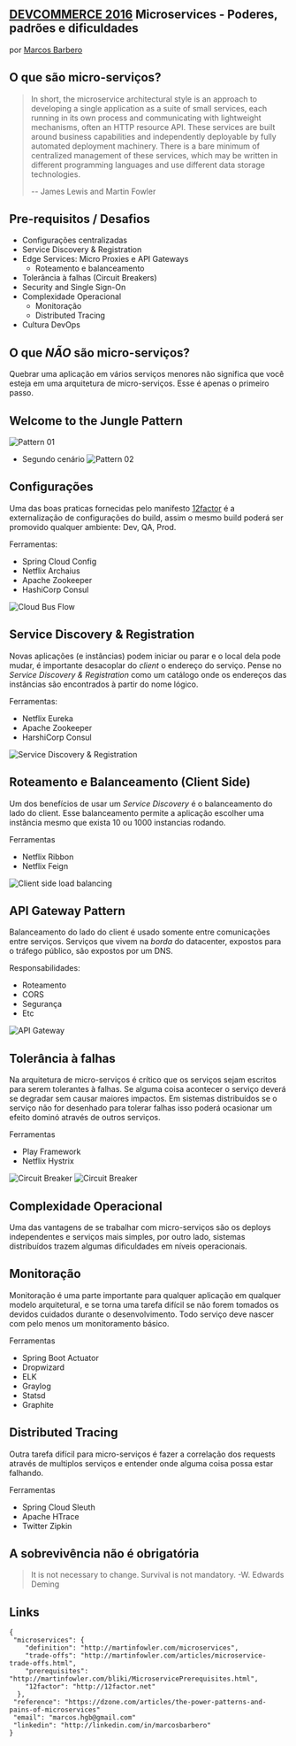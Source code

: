 [DEVCOMMERCE 2016](http://devcommerce2016.imasters.com.br) Microservices - Poderes, padrões e dificuldades
---
por [Marcos Barbero](http://linkedin.com/in/marcosbarbero)

O que são micro-serviços?
---
>In short, the microservice architectural style is an approach to developing a single application as a suite of small services, each running in its own process and communicating with lightweight mechanisms, often an HTTP resource API. These services are built around business capabilities and independently deployable by fully automated deployment machinery. There is a bare minimum of centralized management of these services, which may be written in different programming languages and use different data storage technologies.
>
>-- James Lewis and Martin Fowler

Pre-requisitos / Desafios
---
  - Configurações centralizadas
  - Service Discovery & Registration
  - Edge Services: Micro Proxies e API Gateways
    - Roteamento e balanceamento
  - Tolerância à falhas (Circuit Breakers)
  - Security and Single Sign-On
  - Complexidade Operacional
    - Monitoração
    - Distributed Tracing
  - Cultura DevOps

O que *NÃO* são micro-serviços?
---
Quebrar uma aplicação em vários serviços menores não significa que você esteja em uma arquitetura de micro-serviços. Esse é apenas o primeiro passo.

Welcome to the Jungle Pattern
---
![Pattern 01](https://github.com/marcosbarbero/devcommerce2016-microservices-power-patterns-pains/wiki/jungle-pattern-01.png)
  - Segundo cenário
![Pattern 02](https://github.com/marcosbarbero/devcommerce2016-microservices-power-patterns-pains/wiki/jungle-pattern-02.png)

Configurações
---
Uma das boas praticas fornecidas pelo manifesto [12factor](http://12factor.net/) é a externalização de configurações do build, assim o mesmo build poderá ser promovido qualquer ambiente: Dev, QA, Prod.  
  
Ferramentas:
  - Spring Cloud Config
  - Netflix Archaius
  - Apache Zookeeper
  - HashiCorp Consul
 
![Cloud Bus Flow](https://github.com/marcosbarbero/devcommerce2016-microservices-power-patterns-pains/wiki/cloud-bus-flow.png)  

Service Discovery & Registration
---
Novas aplicações (e instâncias) podem iniciar ou parar e o local dela pode mudar, é importante desacoplar do *client* o endereço do serviço. Pense no *Service Discovery & Registration* como um catálogo onde os endereços das instâncias são encontrados à partir do nome lógico.
  
Ferramentas:
  - Netflix Eureka
  - Apache Zookeeper
  - HarshiCorp Consul

![Service Discovery & Registration](https://github.com/marcosbarbero/devcommerce2016-microservices-power-patterns-pains/wiki/service-discovery-flow.png)

Roteamento e Balanceamento (Client Side)
---
Um dos benefícios de usar um *Service Discovery* é o balanceamento do lado do client. Esse balanceamento permite a aplicação escolher uma instância mesmo que exista 10 ou 1000 instancias rodando.
  
Ferramentas
  - Netflix Ribbon
  - Netflix Feign

![Client side load balancing](https://github.com/marcosbarbero/devcommerce2016-microservices-power-patterns-pains/wiki/client-side-load-balancing-flow.png)

API Gateway Pattern
---
Balanceamento do lado do client é usado somente entre comunicações entre serviços. Serviços que vivem na *borda* do datacenter, expostos para o tráfego público, são expostos por um DNS.

Responsabilidades:
  - Roteamento
  - CORS
  - Segurança
  - Etc

![API Gateway](https://github.com/marcosbarbero/devcommerce2016-microservices-power-patterns-pains/wiki/api-gateway-pattern-01.png)

Tolerância à falhas
---
Na arquitetura de micro-serviços é crítico que os serviços sejam escritos para serem tolerantes à falhas. Se alguma coisa acontecer o serviço deverá se degradar sem causar maiores impactos. Em sistemas distribuídos se o serviço não for desenhado para tolerar falhas isso poderá ocasionar um efeito dominó através de outros serviços.

Ferramentas
  - Play Framework
  - Netflix Hystrix

![Circuit Breaker](https://github.com/marcosbarbero/devcommerce2016-microservices-power-patterns-pains/wiki/circuit-breaker-flow-01.png)
![Circuit Breaker](https://github.com/marcosbarbero/devcommerce2016-microservices-power-patterns-pains/wiki/circuit-breaker-flow-02.png)

Complexidade Operacional
---
Uma das vantagens de se trabalhar com micro-serviços são os deploys independentes e serviços mais simples, por outro lado, sistemas distribuídos trazem algumas dificuldades em níveis operacionais.

Monitoração
---
Monitoração é uma parte importante para qualquer aplicação em qualquer modelo arquitetural, e se torna uma tarefa difícil se não forem tomados os devidos cuidados durante o desenvolvimento. Todo serviço deve nascer com pelo menos um monitoramento básico.

Ferramentas
  - Spring Boot Actuator
  - Dropwizard
  - ELK
  - Graylog
  - Statsd
  - Graphite
  
Distributed Tracing
---
Outra tarefa difícil para micro-serviços é fazer a correlação dos requests através de multiplos serviços e entender onde alguma coisa possa estar falhando.

Ferramentas
  - Spring Cloud Sleuth
  - Apache HTrace
  - Twitter Zipkin

A sobrevivência não é obrigatória
---
>It is not necessary to change. Survival is not mandatory. -W. Edwards Deming

Links
---
```
{
 "microservices": {
    "definition": "http://martinfowler.com/microservices",
    "trade-offs": "http://martinfowler.com/articles/microservice-trade-offs.html",
    "prerequisites": "http://martinfowler.com/bliki/MicroservicePrerequisites.html",
    "12factor": "http://12factor.net"
  },
 "reference": "https://dzone.com/articles/the-power-patterns-and-pains-of-microservices"
 "email": "marcos.hgb@gmail.com"
 "linkedin": "http://linkedin.com/in/marcosbarbero"
} 
``` 

